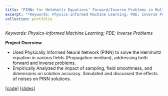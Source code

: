 ```yaml
---
title: "PINNs for Helmholtz Equations’ Forward/Inverse Problems in Multiple Propagation Mediums"
excerpt: "*Keywords: Physics-informed Machine Learning; PDE; Inverse Problems*<br/><img src='/images/IMG_3096.png' width='450'>"
collection: portfolio
---
```


*Keywords: Physics-informed Machine Learning; PDE; Inverse Problems*

**Project Overview**

- Used Physically Informed Neural Network (PINN) to solve the Helmholtz equation in various fields (Propagation
medium), addressing both forward and inverse problems.
- Empirically Analyzed the impact of sampling, field smoothness, and dimensions on solution accuracy. Simulated
and discussed the effects of noises on PINN solutions.

[[code]](https://li-yunai.github.io//portfolio/portfolio-1/)
[[slides]](https://li-yunai.github.io//portfolio/portfolio-1/)
